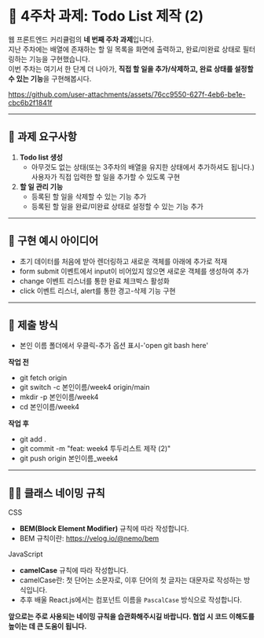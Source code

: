 # 📝 4주차 과제: Todo List 제작 (2)

웹 프론트엔드 커리큘럼의 **네 번째 주차 과제**입니다.  
지난 주차에는 배열에 존재하는 할 일 목록을 화면에 출력하고, 완료/미완료 상태로 필터링하는 기능을 구현했습니다.  
이번 주차는 여기서 한 단계 더 나아가, **직접 할 일을 추가/삭제하고, 완료 상태를 설정할 수 있는 기능**을 구현해봅시다.  

https://github.com/user-attachments/assets/76cc9550-627f-4eb6-be1e-cbc6b2f1841f

---

## 📌 과제 요구사항

1. **Todo list 생성**
   - 아무것도 없는 상태(또는 3주차의 배열을 유지한 상태에서 추가하셔도 됩니다.) 사용자가 직접 입력한 할 일을 추가할 수 있도록 구현
2. **할 일 관리 기능**
   - 등록된 할 일을 삭제할 수 있는 기능 추가
   - 등록된 할 일을 완료/미완료 상태로 설정할 수 있는 기능 추가

---

## 🎨 구현 예시 아이디어

- 초기 데이터를 처음에 받아 렌더링하고 새로운 객체를 아래에 추가로 적재
- form submit 이벤트에서 input이 비어있지 않으면 새로운 객체를 생성하여 추가
- change 이벤트 리스너를 통한 완료 체크박스 활성화
- click 이벤트 리스너, alert를 통한 경고-삭제 기능 구현

---

## 📂 제출 방식

- 본인 이름 폴더에서 우클릭-추가 옵션 표시-'open git bash here'

**작업 전**
- git fetch origin
- git switch -c 본인이름/week4 origin/main
- mkdir -p 본인이름/week4
- cd 본인이름/week4

**작업 후**
- git add .  
- git commit -m "feat: week4 투두리스트 제작 (2)"  
- git push origin 본인이름_week4  

---

## 🧑‍💻 클래스 네이밍 규칙

CSS  
- **BEM(Block Element Modifier)** 규칙에 따라 작성합니다.  
- BEM 규칙이란: https://velog.io/@nemo/bem  

JavaScript  
- **camelCase** 규칙에 따라 작성합니다.  
- camelCase란: 첫 단어는 소문자로, 이후 단어의 첫 글자는 대문자로 작성하는 방식입니다.  
- 추후 배울 React.js에서는 컴포넌트 이름을 `PascalCase` 방식으로 작성합니다.  

**앞으로는 주로 사용되는 네이밍 규칙을 습관화해주시길 바랍니다. 협업 시 코드 이해도를 높이는 데 큰 도움이 됩니다.**
